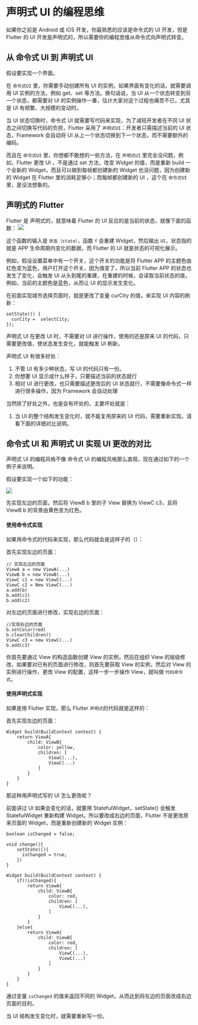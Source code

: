 # 声明式 UI 的编程思维

如果你之前是 Android 或 iOS 开发，你最熟悉的应该是命令式的 UI 开发，但是 Flutter 的 UI 开发是声明式的，所以需要你的编程思维从命令式向声明式转变。

## 从 命令式 UI 到 声明式 UI

假设要实现一个界面。

在 `命令式UI` 里，你需要手动创建所有 UI 的实例，如果界面有变化的话，就需要调用 UI 实例的方法，例如 get、set 等方法。换句话说，当 UI 从一个状态转变到另一个状态，都需要对 UI 的实例操作一番，估计大家对这个过程也痛苦不已，尤其是 UI 有频繁、大规模的变动时。

当 UI 状态切换时，命令式 UI 就需要写代码来实现，为了减轻开发者在不同 UI 状态之间切换写代码的负担，Flutter 采用了 `声明式UI`：开发者只需描述当前的 UI 状态，Framework 会自动将 UI 从上一个状态切换到下一个状态，而不需要额外的编码。

而且在 `命令式UI` 里，你想都不敢想的一些方法，在 `声明式UI` 里完全没问题，例如，Flutter 更改 UI ，不是通过 set 方法，改变 Widget 的值，而是重新 build 一个全新的 Widget，而且可以做到每帧都创建新的 Widget 也没问题，因为创建新的 Widget 在 Flutter 里的消耗足够小；而每帧都创建新的 UI ，这个在 `命令式UI` 里，是没法想象的。

## 声明式的 Flutter

Flutter 是 声明式的，就意味着 Flutter 的 UI 反应的是当前的状态，就像下面的函数：
![](https://user-gold-cdn.xitu.io/2019/4/22/16a431f82601474f?w=762&h=276&f=png&s=13085)

这个函数的输入是 `状态（state）`，函数 `f` 会重建 Widget，然后输出 `UI`，状态指的就是 APP 生命周期内变化的数据，而 Flutter 的 UI 就是状态的可视化展示。

例如，假设设置菜单中有一个开关，这个开关的功能是将 Flutter APP 的主题色由红色变为蓝色，用户打开这个开关，因为值变了，所以当前 Flutter APP 的状态也发生了变化，会触发 UI 从头到尾的重建，在重建的时候，会读取当前状态的值，例如，当前的主题色是蓝色，从而让 UI 的显示发生变化。

在前面实现城市选择页面时，就是更改了变量 curCity 的值，来实现 UI 内容的刷新：

```
setState(() {
  curCity =  selectCity;
});
```

声明式 UI 在更改 UI 时，不需要对 UI 进行操作，使用的还是原来 UI 的代码，只需要更改值，使状态发生变化，就能触发 UI 刷新。

声明式 UI 有很多好处：

1. 不管 UI 有多少种状态，写 UI 的代码只有一份。
2. 你想要 UI 显示成什么样子，只要描述当前的状态就行
3. 相对 UI 进行更改，也只需要描述更改后的 UI 状态就行，不需要像命令式一样进行很多操作，因为 Framework 会自动处理

当然除了好处之外，也是会有坏处的，主要坏处就是：

1. 当 UI 的整个结构发生变化时，就不能复用原来的 UI 代码，需要重新实现。请看下面的详细对比说明。

## 命令式 UI 和 声明式 UI 实现 UI 更改的对比

声明式 UI 的编程风格不像 命令式 UI 的编程风格那么直观，现在通过如下的一个例子来说明。

假设要实现一个如下的功能：

![](https://user-gold-cdn.xitu.io/2019/3/3/16941be1f260bffb?w=350&h=218&f=png&s=13008)

先实现左边的页面，然后将 ViewB b 里的子 View 替换为 ViewC c3，且将 ViewB b 的背景由黄色变为红色。

#### 使用命令式实现

如果用命令式的代码来实现，那么代码就会是这样子的（）：

首先实现左边的页面：

```
// 实现左边的页面
ViewA a = new ViewA(...)
ViewB b = new ViewB(...)
ViewC c1 = new ViewC(...)
ViewC c2 = New ViewC(...)
a.add(b)
b.add(c1)
b.add(c2)
```

对左边的页面进行修改，实现右边的页面：

```
//实现右边的页面
b.setColor(red)
b.clearChildren()
ViewC c3 = new ViewC(...)
b.add(c3)
```

你首先要通过 View 的构造函数创建 View 的实例，然后在组织 View 的层级修改，如果要对已有的页面进行修改，则首先要获取 View 的实例，然后对 View 的实例进行操作，更改 View 的配置，这样一步一步操作 View，就叫做 `代码命令式`。

#### 使用声明式实现

如果是用 Flutter 实现，那么 Flutter `声明式`的代码就是这样的：

首先实现左边的页面：

```
Widget build(BuildContext context) {
    return ViewA{
        child: ViewB{
            color: yellow,
            children: [
                ViewC(...),
                ViewC(...)
            ]
        }
    }
}
```

那这种用声明式写的 UI 怎么更改呢？

前面讲过 UI 如果会变化的话，就要用 StatefulWidget，setState() 会触发 StatefulWidget 重新构建 Widget。所以要改成右边的页面，Flutter 不是更改原来页面的 Widget，而是重新创建新的 Widget 实例：

```
boolean isChanged = false;

void change(){
    setState((){
      isChanged = true;
    })
}

Widget build(BuildContext context) {
    if(!isChanged){
        return ViewA{
            child: ViewB{
                color: red,
                children: [
                    ViewC(...),
                ]
            }
        }
    }else{
        return ViewA{
            child: ViewB{
                color: red,
                children: [
                    ViewC(...),
                    ViewC(...)
                ]
            }
        }
    }
}
```

通过变量 `isChanged` 的值来返回不同的 Widget，从而达到将左边的页面改成右边页面的目的。

当 UI 结构发生变化时，就需要重新写一份。
